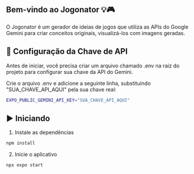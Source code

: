 ## Bem-vindo ao Jogonator 💡🎮

O Jogonator é um gerador de ideias de jogos que utiliza as APIs do Google Gemini para criar conceitos originais, visualizá-los com imagens geradas.

## 🔑 Configuração da Chave de API

Antes de iniciar, você precisa criar um arquivo chamado .env na raiz do projeto para configurar sua chave da API do Gemini.

Crie o arquivo .env e adicione a seguinte linha, substituindo "SUA_CHAVE_API_AQUI" pela sua chave real:

```bash
EXPO_PUBLIC_GEMINI_API_KEY="SUA_CHAVE_API_AQUI"
```

## ▶️ Iniciando

1. Instale as dependências

```bash
npm install
```

2. Inicie o aplicativo

```bash
npx expo start
```
